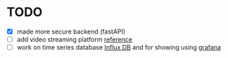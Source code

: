 # TODO
- [x] made more secure backend (fastAPI)
- [ ] add video streaming platform [reference](https://stackoverflow.com/questions/65971081/stream-video-to-web-browser-with-fastapi)
- [ ] work on time series database [Influx DB](https://www.youtube.com/watch?v=OoCsY8odmpM) and for showing using [grafana](https://grafana.com/docs/grafana/latest/getting-started/getting-started-influxdb/)